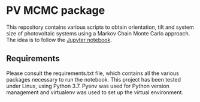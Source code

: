 # PV MCMC package
This repository contains various scripts to obtain orientation, tilt and system size of photovoltaic systems using a Markov Chain Monte Carlo approach. 
The idea is to follow the [Jupyter notebook](mcmc.ipynb).

## Requirements
Please consult the requirements.txt file, which contains all the various packages necessary to run the notebook. This project has been tested under Linux, using Python 3.7. Pyenv was used for Python version management and virtualenv was used to set up the virtual environment.

